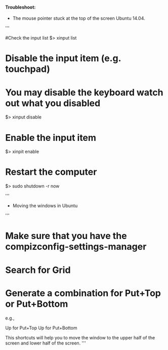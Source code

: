 #### Troubleshoot: 

* The mouse pointer stuck at the top of the screen Ubuntu 14.04.

'''

#Check the input list
$> xinput list 
# Disable the input item (e.g. touchpad)
# You may disable the keyboard watch out what you disabled
$> xinput disable <ID>
# Enable the input item
$> xinpit enable <ID>
# Restart the computer
$> sudo shutdown -r now

'''

* Moving the windows in Ubuntu 

'''
# Make sure that you have the compizconfig-settings-manager
# Search for Grid
# Generate a combination for Put+Top or Put+Bottom

e.g., 

<Ctrl><Shift><Alt>Up for Put+Top
<Ctrl><Shift><Alt>Up for Put+Bottom

This shortcuts will help you to move the window to the upper half
of the screen and lower half of the screen.
'''
